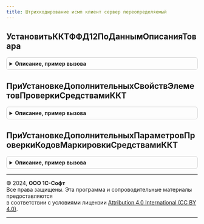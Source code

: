```yaml
---
title: Штрихкодирование исмп клиент сервер переопределяемый
---
```



## УстановитьККТФФД12ПоДаннымОписанияТовара
<details style="margin: 1em 0; padding: 0.5em; border: 1px solid #ccc; border-radius: 6px;">

<summary style="font-weight: bold; cursor: pointer;">Описание, пример вызова</summary>

```bsl

// Может использоваться для корректировки параметра ПараметрыСканирования.ККТФФД12ИСМП, например,
// в том случае, когда в процессе сканирования уточнена номенклатура, и эта номенклатура должна фискализироваться на
// устройстве, отличном от установленно ранее в параметре ПараметрыСканирования.ККТФФД12ИСМП.
//
// Параметры:
//  ДанныеОписания        - Структура - Может быть двих разновидностей:
//                                      1. Данные штрихкода - в случае обработке на сервере.
//                                      2. Данные выбора    - при сканировании неизвестного года и уточннения
//                                                            номенклатуры (при обработке на клиенте).
//                                      В обоих случаях в данных присутствуют поля описания: Номенклатура, Характеристика, Серия.
//  ПараметрыСканирования - (См. ШтрихкодированиеОбщегоНазначенияИСКлиент.ПараметрыСканирования).
Процедура УстановитьККТФФД12ПоДаннымОписанияТовара(ДанныеОписания, ПараметрыСканирования) Экспорт
```

Пример вызова
```bsl
ШтрихкодированиеИСМПКлиентСерверПереопределяемый.УстановитьККТФФД12ПоДаннымОписанияТовара(ДанныеОписания, ПараметрыСканирования) 
```
</details>

## ПриУстановкеДополнительныхСвойствЭлеметовПроверкиСредствамиККТ
<details style="margin: 1em 0; padding: 0.5em; border: 1px solid #ccc; border-radius: 6px;">

<summary style="font-weight: bold; cursor: pointer;">Описание, пример вызова</summary>

```bsl

// Вызывается при получении элеметнов проверки средставами ККТ для дозаполнения свойств прикладными данными.
// Используется для заполнения полей, которые будут переданы в методы проверки на ККТ, например, КодЕдиницыИзмерения.
//
// Параметры:
//  ДанныеДляОбработки - Массив из см. ШтрихкодированиеИСМПКлиентСервер.НовыйЭлементОбработкиУстановкиДополнительныхСвойствПриПроверкеККТ
Процедура ПриУстановкеДополнительныхСвойствЭлеметовПроверкиСредствамиККТ(ДанныеДляОбработки) Экспорт
```

Пример вызова
```bsl
ШтрихкодированиеИСМПКлиентСерверПереопределяемый.ПриУстановкеДополнительныхСвойствЭлеметовПроверкиСредствамиККТ(ДанныеДляОбработки) 
```
</details>

## ПриУстановкеДополнительныхПараметровПроверкиКодовМаркировкиСредствамиККТ
<details style="margin: 1em 0; padding: 0.5em; border: 1px solid #ccc; border-radius: 6px;">

<summary style="font-weight: bold; cursor: pointer;">Описание, пример вызова</summary>

```bsl

// Вызывается при необходимости дополнить параметры проверки кодов маркировки средствами ККТ прикладными данными.
// Используется для заполнения полей параметров проверки, например, ПроверятьЗапросыГИСМТ, на основе данных проверки условий
// необходимости подчинения разрешительному режиму.
//
// Параметры:
//  ПараметрыПроверки - см. ШтрихкодированиеОбщегоНазначенияИСМПКлиент.ПараметрыНачалаПроверкиКодовМаркировкиСредствамиККТ
//  ПараметрыСканирования - см. ШтрихкодированиеОбщегоНазначенияИСКлиент.ПараметрыСканирования
Процедура ПриУстановкеДополнительныхПараметровПроверкиКодовМаркировкиСредствамиККТ(ПараметрыПроверки, ПараметрыСканирования) Экспорт
```

Пример вызова
```bsl
ШтрихкодированиеИСМПКлиентСерверПереопределяемый.ПриУстановкеДополнительныхПараметровПроверкиКодовМаркировкиСредствамиККТ(ПараметрыПроверки, ПараметрыСканирования) 
```
</details>

---

© 2024, **ООО 1С-Софт**  
Все права защищены. Эта программа и сопроводительные материалы предоставляются  
в соответствии с условиями лицензии [Attribution 4.0 International (CC BY 4.0)](https://creativecommons.org/licenses/by/4.0/legalcode).

---
